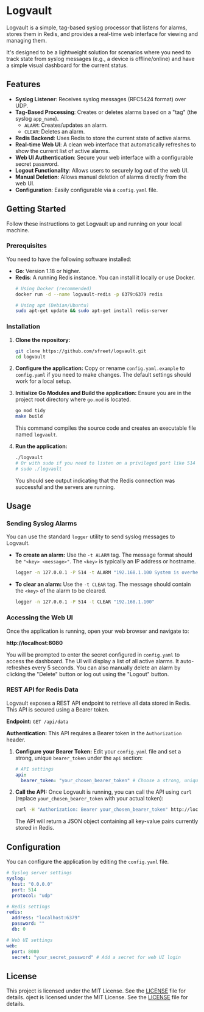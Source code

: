 # Logvault

Logvault is a simple, tag-based syslog processor that listens for alarms, stores them in Redis, and provides a real-time web interface for viewing and managing them.

It's designed to be a lightweight solution for scenarios where you need to track state from syslog messages (e.g., a device is offline/online) and have a simple visual dashboard for the current status.

## Features

- **Syslog Listener**: Receives syslog messages (RFC5424 format) over UDP.
- **Tag-Based Processing**: Creates or deletes alarms based on a "tag" (the syslog `app_name`).
  - `ALARM`: Creates/updates an alarm.
  - `CLEAR`: Deletes an alarm.
- **Redis Backend**: Uses Redis to store the current state of active alarms.
- **Real-time Web UI**: A clean web interface that automatically refreshes to show the current list of active alarms.
- **Web UI Authentication**: Secure your web interface with a configurable secret password.
- **Logout Functionality**: Allows users to securely log out of the web UI.
- **Manual Deletion**: Allows manual deletion of alarms directly from the web UI.
- **Configuration**: Easily configurable via a `config.yaml` file.

## Getting Started

Follow these instructions to get Logvault up and running on your local machine.

### Prerequisites

You need to have the following software installed:

- **Go**: Version 1.18 or higher.
- **Redis**: A running Redis instance. You can install it locally or use Docker.
  ```sh
  # Using Docker (recommended)
  docker run -d --name logvault-redis -p 6379:6379 redis

  # Using apt (Debian/Ubuntu)
  sudo apt-get update && sudo apt-get install redis-server
  ```

### Installation

1.  **Clone the repository:**
    ```sh
    git clone https://github.com/sfreet/logvault.git
    cd logvault
    ```

2.  **Configure the application:**
    Copy or rename `config.yaml.example` to `config.yaml` if you need to make changes. The default settings should work for a local setup.

3.  **Initialize Go Modules and Build the application:**
    Ensure you are in the project root directory where `go.mod` is located.
    ```sh
    go mod tidy
    make build
    ```
    This command compiles the source code and creates an executable file named `logvault`.

4.  **Run the application:**
    ```sh
    ./logvault
    # Or with sudo if you need to listen on a privileged port like 514
    # sudo ./logvault
    ```
    You should see output indicating that the Redis connection was successful and the servers are running.

## Usage

### Sending Syslog Alarms

You can use the standard `logger` utility to send syslog messages to Logvault.

-   **To create an alarm:**
    Use the `-t ALARM` tag. The message format should be `"<key> <message>"`. The `<key>` is typically an IP address or hostname.
    ```sh
    logger -n 127.0.0.1 -P 514 -t ALARM "192.168.1.100 System is overheating"
    ```

-   **To clear an alarm:**
    Use the `-t CLEAR` tag. The message should contain the `<key>` of the alarm to be cleared.
    ```sh
    logger -n 127.0.0.1 -P 514 -t CLEAR "192.168.1.100"
    ```

### Accessing the Web UI

Once the application is running, open your web browser and navigate to:

**http://localhost:8080**

You will be prompted to enter the secret configured in `config.yaml` to access the dashboard. The UI will display a list of all active alarms. It auto-refreshes every 5 seconds. You can also manually delete an alarm by clicking the "Delete" button or log out using the "Logout" button.

### REST API for Redis Data

Logvault exposes a REST API endpoint to retrieve all data stored in Redis. This API is secured using a Bearer token.

**Endpoint:** `GET /api/data`

**Authentication:**
This API requires a Bearer token in the `Authorization` header.

1.  **Configure your Bearer Token:**
    Edit your `config.yaml` file and set a strong, unique `bearer_token` under the `api` section:
    ```yaml
    # API settings
    api:
      bearer_token: "your_chosen_bearer_token" # Choose a strong, unique token
    ```

2.  **Call the API:**
    Once Logvault is running, you can call the API using `curl` (replace `your_chosen_bearer_token` with your actual token):
    ```bash
    curl -H "Authorization: Bearer your_chosen_bearer_token" http://localhost:8080/api/data
    ```
    The API will return a JSON object containing all key-value pairs currently stored in Redis.

## Configuration

You can configure the application by editing the `config.yaml` file.

```yaml
# Syslog server settings
syslog:
  host: "0.0.0.0"
  port: 514
  protocol: "udp"

# Redis settings
redis:
  address: "localhost:6379"
  password: ""
  db: 0

# Web UI settings
web:
  port: 8080
  secret: "your_secret_password" # Add a secret for web UI login
```

## License

This project is licensed under the MIT License. See the [LICENSE](LICENSE) file for details.
oject is licensed under the MIT License. See the [LICENSE](LICENSE) file for details.